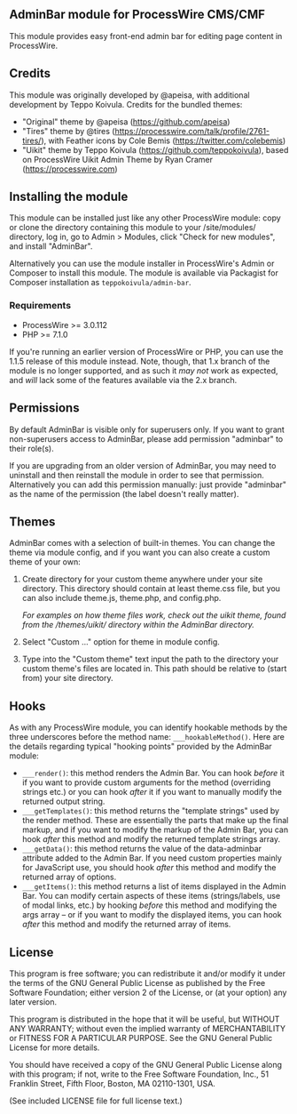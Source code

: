 AdminBar module for ProcessWire CMS/CMF
---------------------------------------

This module provides easy front-end admin bar for editing page content in ProcessWire.

## Credits

This module was originally developed by @apeisa, with additional development by Teppo Koivula.
Credits for the bundled themes:

- "Original" theme by @apeisa (https://github.com/apeisa)
- "Tires" theme by @tires (https://processwire.com/talk/profile/2761-tires/), with Feather icons
  by Cole Bemis (https://twitter.com/colebemis)
- "Uikit" theme by Teppo Koivula (https://github.com/teppokoivula), based on ProcessWire Uikit
  Admin Theme by Ryan Cramer (https://processwire.com)

## Installing the module

This module can be installed just like any other ProcessWire module: copy or clone the directory
containing this module to your /site/modules/ directory, log in, go to Admin > Modules, click
"Check for new modules", and install "AdminBar".

Alternatively you can use the module installer in ProcessWire's Admin or Composer to install this
module. The module is available via Packagist for Composer installation as `teppokoivula/admin-bar`.

### Requirements

- ProcessWire >= 3.0.112
- PHP >= 7.1.0

If you're running an earlier version of ProcessWire or PHP, you can use the 1.1.5 release of this
module instead. Note, though, that 1.x branch of the module is no longer supported, and as such it
*may not* work as expected, and *will* lack some of the features available via the 2.x branch.

## Permissions

By default AdminBar is visible only for superusers only. If you want to grant non-superusers access
to AdminBar, please add permission "adminbar" to their role(s).

If you are upgrading from an older version of AdminBar, you may need to uninstall and then reinstall
the module in order to see that permission. Alternatively you can add this permission manually: just
provide "adminbar" as the name of the permission (the label doesn't really matter).

## Themes

AdminBar comes with a selection of built-in themes. You can change the theme via module config, and
if you want you can also create a custom theme of your own:

1. Create directory for your custom theme anywhere under your site directory. This directory should
   contain at least theme.css file, but you can also include theme.js, theme.php, and config.php.

   *For examples on how theme files work, check out the uikit theme, found from the /themes/uikit/
   directory within the AdminBar directory.*

2. Select "Custom ..." option for theme in module config.
3. Type into the "Custom theme" text input the path to the directory your custom theme's files are
   located in. This path should be relative to (start from) your site directory.

## Hooks

As with any ProcessWire module, you can identify hookable methods by the three underscores before
the method name: `___hookableMethod()`. Here are the details regarding typical "hooking points"
provided by the AdminBar module:

* `___render()`: this method renders the Admin Bar. You can hook _before_ it if you want to provide
  custom arguments for the method (overriding strings etc.) or you can hook _after_ it if you want
  to manually modify the returned output string.
* `___getTemplates()`: this method returns the "template strings" used by the render method. These
  are essentially the parts that make up the final markup, and if you want to modify the markup of
  the Admin Bar, you can hook _after_ this method and modify the returned template strings array.
* `___getData()`: this method returns the value of the data-adminbar attribute added to the Admin
  Bar. If you need custom properties mainly for JavaScript use, you should hook _after_ this method
  and modify the returned array of options.
* `___getItems()`: this method returns a list of items displayed in the Admin Bar. You can modify
  certain aspects of these items (strings/labels, use of modal links, etc.) by hooking _before_ this
  method and modifying the args array – or if you want to modify the displayed items, you can hook
  _after_ this method and modify the returned array of items.

## License

This program is free software; you can redistribute it and/or modify it under the terms of the GNU
General Public License as published by the Free Software Foundation; either version 2 of the
License, or (at your option) any later version.

This program is distributed in the hope that it will be useful, but WITHOUT ANY WARRANTY; without
even the implied warranty of MERCHANTABILITY or FITNESS FOR A PARTICULAR PURPOSE.  See the GNU
General Public License for more details.

You should have received a copy of the GNU General Public License along with this program; if not,
write to the Free Software Foundation, Inc., 51 Franklin Street, Fifth Floor, Boston, MA
02110-1301, USA.

(See included LICENSE file for full license text.)
